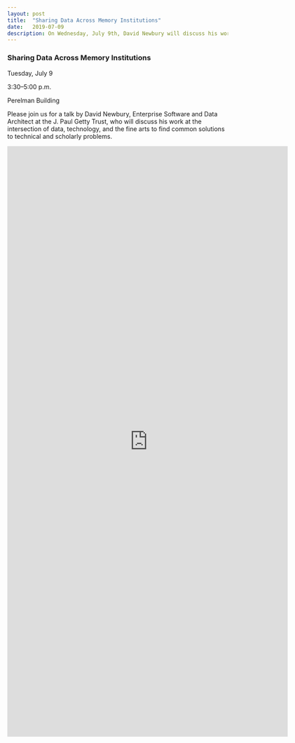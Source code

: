 ```yaml
---
layout: post
title:  "Sharing Data Across Memory Institutions"
date:   2019-07-09
description: On Wednesday, July 9th, David Newbury will discuss his work at the intersection of data, technology, and the fine arts to find common solutions to technical and scholarly problems.
---
```


### Sharing Data Across Memory Institutions

Tuesday, July 9

3:30–5:00 p.m.

Perelman Building
 
Please join us for a talk by David Newbury, Enterprise Software and Data Architect at the J. Paul Getty Trust, who will discuss his work at the intersection of data, technology, and the fine arts to find common solutions to technical and scholarly problems.

<p><iframe src="https://docs.google.com/forms/d/e/1FAIpQLScMjL4KdLHJNSOnbYeuuWC0-D-HbHIr4BgPqLyag-yTKsGaeA/viewform?embedded=true" width="640" height="1348" align="middle" frameborder="0" marginheight="0" marginwidth="0">Loading...</iframe></p>
